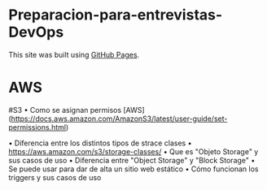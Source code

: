 # Preparacion-para-entrevistas-DevOps


This site was built using [GitHub Pages](https://pages.github.com/).

# AWS

#S3
•	Como se asignan permisos  [AWS] (https://docs.aws.amazon.com/AmazonS3/latest/user-guide/set-permissions.html)

•	Diferencia entre los distintos tipos de strace clases
•	https://aws.amazon.com/s3/storage-classes/
•	Que es "Objeto Storage" y sus casos de uso
•	Diferencia entre "Object Storage" y "Block Storage"
•	Se puede usar para dar de alta un sitio web estático
•	Cómo funcionan los triggers y sus casos de uso

